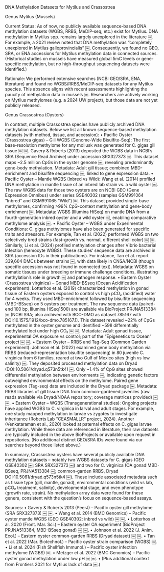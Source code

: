 DNA Methylation Datasets for Mytilus and Crassostrea

Genus Mytilus (Mussels)

Current Status: As of now, no publicly available sequence-based DNA methylation datasets (WGBS, RRBS, MeDIP-seq, etc.) exist for Mytilus. DNA methylation in Mytilus spp. remains largely unexplored in the literature ￼. For example, a 2021 review noted that DNA methylation was “completely unexplored in Mytilus galloprovincialis” ￼. Consequently, we found no GEO, SRA, or ENA accessions for Mytilus methylation data in connected sources. (Historical studies on mussels have measured global 5mC levels or gene-specific methylation, but no high-throughput sequencing datasets were identified.)

Rationale: We performed extensive searches (NCBI GEO/SRA, ENA, literature) and found no WGBS/RRBS/MeDIP-seq datasets for any Mytilus species. This absence aligns with recent assessments highlighting the paucity of methylation data in mussels ￼. Researchers are actively working on Mytilus methylomes (e.g. a 2024 UW project), but those data are not yet publicly released.

Genus Crassostrea (Oysters)

In contrast, multiple Crassostrea species have publicly archived DNA methylation datasets. Below we list all known sequence-based methylation datasets (with method, tissue, and accession):
	•	Pacific Oyster (Crassostrea gigas) – Gill WGBS (Genome-Wide Bisulfite-Seq): The first base-resolution methylome for any mollusk was generated for C. gigas gill tissue ￼ ￼. Gavery & Roberts (2013) deposited the WGBS data in NCBI’s SRA (Sequence Read Archive) under accession SRX327373 ￼. This dataset maps ~2.5 million CpGs in the oyster genome ￼, revealing predominantly gene-body methylation. Metadata: Adult gill tissue; combined MBD-enrichment and bisulfite sequencing ￼; linked to gene expression data.
	•	Pacific Oyster – Mantle WGBS (Inbred vs Wild): Wang et al. (2014) profiled DNA methylation in mantle tissue of an inbred lab strain vs. a wild oyster ￼. The raw WGBS data for those two oysters are on NCBI GEO (Gene Expression Omnibus) under series GSE40302 (samples GSM991064 “Inbred” and GSM991065 “Wild”) ￼. This dataset provided single-base methylomes, confirming >99% CpG-context methylation and gene-body enrichment ￼. Metadata: WGBS (Illumina HiSeq) on mantle DNA from a fourth-generation inbred oyster and a wild oyster ￼, enabling comparative methylome analysis ￼.
	•	Pacific Oyster – WGBS under Experimental Conditions: C. gigas methylomes have also been generated for specific traits and stressors. For example, Tan et al. (2022) performed WGBS on two selectively bred strains (fast-growth vs. normal, different shell color) ￼ ￼. Similarly, Li et al. (2024) profiled methylation changes after Vibrio bacterial infection (hemocyte WGBS). These studies’ sequence data are archived in SRA (accession IDs in their publications). For instance, Tan et al. report 339,604 DMCs between strains ￼, with data likely in CNSA/NCBI (though specific accession was not found in connected text). Metadata: WGBS on somatic tissues under breeding or immune challenge conditions, illustrating methylation’s role in growth ￼ and pathogen response.
	•	Eastern Oyster (Crassostrea virginica) – Gonad MBD-BSseq (Ocean Acidification experiment): Lotterhos et al. (2019) characterized methylation in gonad tissue of Eastern oysters exposed to control vs high pCO₂ (acidified) water for 4 weeks. They used MBD-enrichment followed by bisulfite sequencing (MBD-BSseq) on 5 oysters per treatment. The raw sequence data (paired-end 100 bp, Illumina HiSeq1500) are available via BioProject PRJNA513384 ￼ (NCBI SRA; also archived with BCO-DMO as dataset 785167 with DOI:10.1575/1912/bco-dmo.785167.1). This dataset revealed ~22% of CpGs methylated in the oyster genome and identified ~598 differentially methylated loci under high CO₂ ￼ ￼. Metadata: Adult gonad tissue, experimental OA exposure vs control; part of the “Epigenetics to Ocean” project ￼ ￼.
	•	Eastern Oyster – RRBS and Tag-Seq (Common Garden experiment): Johnson et al. (2022) examined gene body methylation via RRBS (reduced-representation bisulfite sequencing) in 80 juvenile C. virginica from 6 families, reared at two Gulf of Mexico sites (high vs low salinity) ￼. They deposited processed methylation data on Dryad (DOI:10.5061/dryad.q573n5tk4) ￼. Only ~1.4% of CpG sites showed differential methylation between environments ￼, indicating genetic factors outweighed environmental effects on the methylome. Paired gene expression (Tag-seq) data are included in the Dryad package ￼. Metadata: RRBS libraries of gill tissue DNA from common-gardened juveniles (raw reads available via Dryad/NOAA repository; coverage matrices provided) ￼ ￼.
	•	Eastern Oyster – WGBS (Transgenerational studies): Ongoing projects have applied WGBS to C. virginica in larval and adult stages. For example, one study mapped methylation in larvae vs zygotes to investigate inheritance (Roberts Lab “CEASMALLR” project, 2024). Another (Venkataraman et al., 2020) looked at paternal effects on C. gigas larvae methylation. While these data are referenced in literature, their raw datasets are typically included in the above BioProjects or available upon request in repositories. (No additional distinct GEO/SRA IDs were found via our searches beyond those listed above.)

In summary, Crassostrea oysters have several publicly available DNA methylation datasets – notably two WGBS datasets for C. gigas (GEO GSE40302 ￼; SRA SRX327373 ￼) and two for C. virginica (OA gonad MBD-BSseq, PRJNA513384 ￼; common-garden RRBS, Dryad DOI:10.5061/dryad.q573n5tk4 ￼). These include associated metadata such as tissue type (gill, mantle, gonad), environmental conditions (wild vs lab, pCO₂ treatment, salinity), developmental stage, and even phenotype (growth rate, strain). No methylation array data were found for these genera, consistent with the question’s focus on sequence-based assays.

Sources:
	•	Gavery & Roberts 2013 (PeerJ) – Pacific oyster gill methylome (SRA SRX327373) ￼ ￼.
	•	Wang et al. 2014 (BMC Genomics) – Pacific oyster mantle WGBS (GEO GSE40302: inbred vs wild) ￼ ￼.
	•	Lotterhos et al. 2020 (Front. Mar. Sci.) – Eastern oyster OA experiment (BioProject PRJNA513384, MBD-BSseq gonad) ￼ ￼.
	•	Johnson et al. 2022 (J. Anim. Ecol.) – Eastern oyster common-garden RRBS (Dryad dataset) ￼ ￼.
	•	Tan et al. 2022 (Mar. Biotechnol.) – Pacific oyster strain comparison (WGBS) ￼.
	•	Li et al. 2024 (Fish Shellfish Immunol.) – Pacific oyster infection methylome (WGBS) ￼.
	•	Metzger et al. 2022 (BMC Genomics) – Pacific oyster gonad methylation under low pH ￼ ￼.
	•	(Plus additional context from Frontiers 2021 for Mytilus lack of data ￼.)
